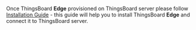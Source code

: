 Once ThingsBoard **Edge** provisioned on ThingsBoard server please follow [Installation Guide](/docs/edge/install/installation-options/) - this guide will help you to install ThingsBoard **Edge** and connect it to ThingsBoard server.

